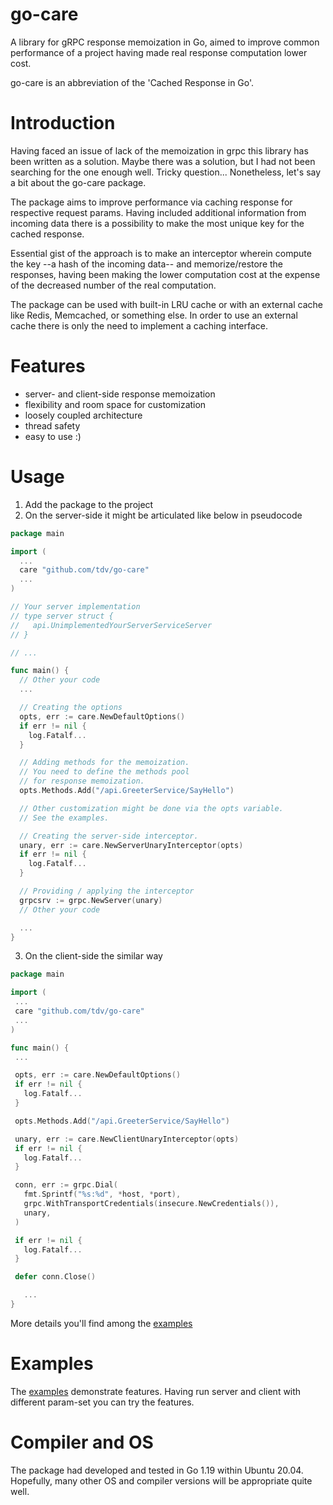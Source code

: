 # go-care
A library for gRPC response memoization in Go, aimed to improve common performance of a project having made real response computation lower cost.  

go-care is an abbreviation of the 'Cached Response in Go'.  

# Introduction
Having faced an issue of lack of the memoization in grpc this library has been written as a solution. Maybe there was a solution, but I had not been searching for the one enough well. Tricky question... Nonetheless, let's say a bit about the go-care package.    

The package aims to improve performance via caching response for respective request params. Having included additional information from incoming data there is a possibility to make the most unique key for the cached response.  

Essential gist of the approach is to make an interceptor wherein compute the key --a hash of the incoming data-- and memorize/restore the responses, having been making the lower computation cost at the expense of the decreased number of the real computation.      

The package can be used with built-in LRU cache or with an external cache like Redis, Memcached, or something else. In order to use an external cache there is only the need to implement a caching interface.

# Features
- server- and client-side response memoization
- flexibility and room space for customization
- loosely coupled architecture
- thread safety
- easy to use :)

# Usage
1. Add the package to the project
2. On the server-side it might be articulated like below in pseudocode
```go
package main

import (
  ...
  care "github.com/tdv/go-care"
  ...
)

// Your server implementation
// type server struct {
//   api.UnimplementedYourServerServiceServer
// }

// ...

func main() {
  // Other your code
  ...

  // Creating the options
  opts, err := care.NewDefaultOptions()
  if err != nil {
    log.Fatalf...
  }

  // Adding methods for the memoization. 
  // You need to define the methods pool 
  // for response memoization.
  opts.Methods.Add("/api.GreeterService/SayHello")

  // Other customization might be done via the opts variable.
  // See the examples.

  // Creating the server-side interceptor.
  unary, err := care.NewServerUnaryInterceptor(opts)
  if err != nil {
    log.Fatalf...
  }

  // Providing / applying the interceptor
  grpcsrv := grpc.NewServer(unary)
  // Other your code

  ...
}
```
3. On the client-side the similar way
 ```go
package main

import (
  ...
  care "github.com/tdv/go-care"
  ...
)

func main() {
  ...

  opts, err := care.NewDefaultOptions()
  if err != nil {
    log.Fatalf...
  }

  opts.Methods.Add("/api.GreeterService/SayHello")

  unary, err := care.NewClientUnaryInterceptor(opts)
  if err != nil {
    log.Fatalf...
  }

  conn, err := grpc.Dial(
    fmt.Sprintf("%s:%d", *host, *port),
    grpc.WithTransportCredentials(insecure.NewCredentials()),
    unary,
  )

  if err != nil {
    log.Fatalf...
  }

  defer conn.Close()

	...
}
```
More details you'll find among the [examples](https://github.com/tdv/go-care/tree/main/examples/greeter)
 
# Examples
The [examples](https://github.com/tdv/go-care/tree/main/examples/greeter) demonstrate features. Having run server and client with different param-set you can try the features.

# Compiler and OS
The package had developed and tested in Go 1.19 within Ubuntu 20.04. Hopefully, many other OS and compiler versions will be appropriate quite well.
